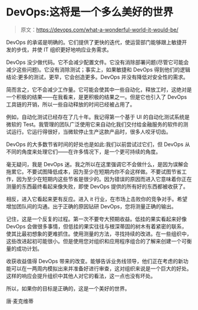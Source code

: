 # DevOps:这将是一个多么美好的世界

> 原文：<https://devops.com/what-a-wonderful-world-it-would-be/>

DevOps 的承诺是明确的。它们提供了更快的迭代，使运营部门能够跟上敏捷开发的步伐，并使 IT 组织更好地响应业务需求。

DevOps 没少做代码。它不会减少配置文件。它没有消除部署问题(尽管它可能会减少这些问题)。它没有消除测试；事实上，如果敏捷和 DevOps 得到他们的逻辑结论:更多的测试，更早，它会创造更多。DevOps 并没有降低对安全性的需求。

简而言之，它不会减少工作量。它可能会使其中一些自动化，释放工时，这绝对是一个积极的结果——在我看来，是更积极的结果之一。但是它也引入了 DevOps 工具链的开销，所以一些自动释放的时间已经被占用了。

例如，自动化测试已经存在了几十年。我记得第一个基于 UI 的自动化测试系统是微软的 Test。我管理的团队广泛使用它来自动化我们交付给金融服务的软件的测试运行。它运行得很好，当微软停止生产这款产品时，很多人咬牙切齿。

DevOps 的大多数节省时间的好处也是如此:我们以前尝试过它们，但 DevOps 从不同的角度来处理它们——在许多情况下，是一个更可持续的角度。

毫无疑问，我是 DevOps 迷。我之所以在这里强调它不会做什么，是因为误解会拖累它。不要试图降低成本，因为至少在短期内你不会这样做。不要试图节省工作，因为至少在短期内这些节省是很少的。因为错误的原因而进入它意味着你正在测量的东西最终看起来像失败，即使 DevOps 提供的所有好的东西都被收获了。

相反，进入它看起来更有反应。进入 it 行业，在市场上击败你的竞争对手。希望增加团队间的沟通。出于正确的原因钻研 DevOps，您将测量正确的输出。

记住，这是一个反复的过程。第一次不要夸大预期收益。低挂的果实看起来好像 DevOps 会做很多事情，但低挂的果实往往与根深蒂固的树木有着紧密的联系，使其比最初想象的更难抓住。使用测量的方法，寻找持续的改进。在一些组织中，这些改进起初可能很小。但是使用您对组织和应用程序组合的了解来创建一个可衡量的成功计划。

收获收益值得 DevOps 带来的改变。能够告诉业务线领导，他们正在考虑的新功能可以在一两周内模拟出来并准备好进行审查，这对组织来说是一个巨大的好处。这样的响应会提升组织中其他人对它的看法，这一点也没有坏处。

所以，如果你的目标是正确的，这是一个美好的世界。

唐·麦克维蒂
